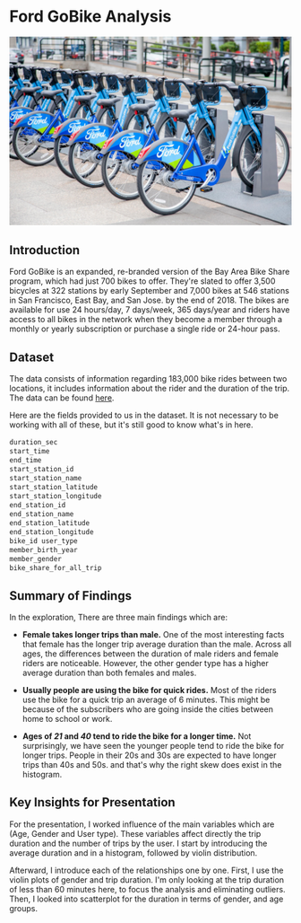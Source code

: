 # Ford GoBike Analysis

![alt text](https://github.com/Abd97saad/FordGoBike-Analysis/blob/main/ford-gobike.jpg?raw=true)

## Introduction

Ford GoBike is an expanded, re-branded version of the Bay Area Bike Share program, which had just 700 bikes to offer. They're slated to offer 3,500 bicycles at 322 stations by early September and 7,000 bikes at 546 stations in San Francisco, East Bay, and San Jose. by the end of 2018. The bikes are available for use 24 hours/day, 7 days/week, 365 days/year and riders have access to all bikes in the network when they become a member through a monthly or yearly subscription or purchase a single ride or 24-hour pass.



## Dataset

The data consists of information regarding 183,000 bike rides between two locations, it includes information about the rider and the duration of the trip. The data can be found [here](https://www.kaggle.com/chirag02/ford-gobike-2019feb-tripdata).

Here are the fields provided to us in the dataset. It is not necessary to be working with all of these, but it's still good to know what's in here.

```
duration_sec
start_time
end_time
start_station_id
start_station_name
start_station_latitude
start_station_longitude
end_station_id
end_station_name
end_station_latitude
end_station_longitude
bike_id	user_type
member_birth_year
member_gender
bike_share_for_all_trip

```




## Summary of Findings
In the exploration, There are three main findings which are:

- **Female takes longer trips than male.** One of the most interesting facts that female has the longer trip average duration than the male. Across all ages, the differences between the duration of male riders and female riders are noticeable. However, the other gender type has a higher average duration than both females and males.

- **Usually people are using the bike for quick rides.** Most of the riders use the bike for a quick trip an average of 6 minutes. This might be because of the subscribers who are going inside the cities between home to school or work. 

- **Ages of _21_ and _40_ tend to ride the bike for a longer time.** Not surprisingly, we have seen the younger people tend to ride the bike for longer trips. People in their 20s and 30s are expected to have longer trips than 40s and 50s. and that's why the right skew does exist in the histogram. 



## Key Insights for Presentation

For the presentation, I worked influence of the main variables which are (Age, Gender and User type). These variables affect directly the trip duration and the number of trips by the user. I start by introducing the average duration and in a histogram, followed by violin distribution.

Afterward, I introduce each of the relationships one by one. First, I use the violin plots of gender and trip duration. I'm only looking at the trip duration of less than 60 minutes here, to focus the analysis and eliminating outliers. Then, I looked into scatterplot for the duration in terms of gender, and age groups.




